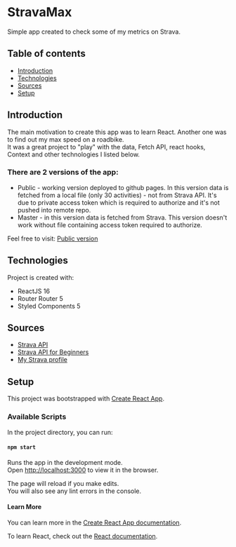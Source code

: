 # StravaMax

Simple app created to check some of my metrics on Strava.

## Table of contents

- [Introduction](#introduction)
- [Technologies](#technologies)
- [Sources](#sources)
- [Setup](#setup)

## Introduction

The main motivation to create this app was to learn React. Another one was to find out my max speed on a roadbike. <br />
It was a great project to "play" with the data, Fetch API, react hooks, Context and other technologies I listed below.

### There are 2 versions of the app:

- Public - working version deployed to github pages. In this version data is fetched from a local file (only 30 activities) - not from Strava API. It's due to private access token which is required to authorize and it's not pushed into remote repo.
- Master - in this version data is fetched from Strava. This version doesn't work without file containing access token required to authorize.

Feel free to visit: [Public version](https://patrykjamroz.github.io/stravamax/)

## Technologies

Project is created with:

- ReactJS 16
- Router Router 5
- Styled Components 5

## Sources

- [Strava API](https://developers.strava.com/docs/reference/)
- [Strava API for Beginners](https://youtu.be/sgscChKfGyg)
- [My Strava profile](https://www.strava.com/athletes/30743339)

## Setup

This project was bootstrapped with [Create React App](https://github.com/facebook/create-react-app).

### Available Scripts

In the project directory, you can run:

#### `npm start`

Runs the app in the development mode.<br />
Open [http://localhost:3000](http://localhost:3000) to view it in the browser.

The page will reload if you make edits.<br />
You will also see any lint errors in the console.

#### Learn More

You can learn more in the [Create React App documentation](https://facebook.github.io/create-react-app/docs/getting-started).

To learn React, check out the [React documentation](https://reactjs.org/).
